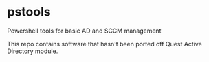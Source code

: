 # pstools
Powershell tools for basic AD and SCCM management

This repo contains software that hasn't been ported off Quest Active Directory module.
